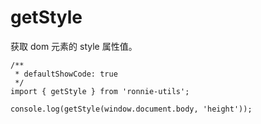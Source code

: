 # getStyle

获取 dom 元素的 style 属性值。

```tsx | pure
/**
 * defaultShowCode: true
 */
import { getStyle } from 'ronnie-utils';

console.log(getStyle(window.document.body, 'height'));
```
